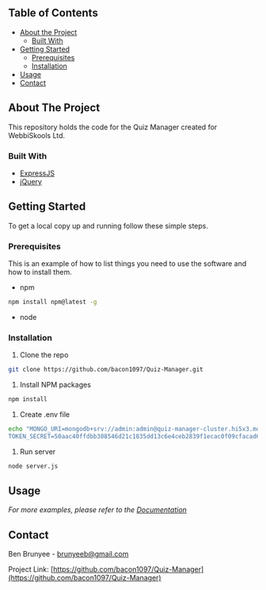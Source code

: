 <!-- TABLE OF CONTENTS -->
## Table of Contents

* [About the Project](#about-the-project)
  * [Built With](#built-with)
* [Getting Started](#getting-started)
  * [Prerequisites](#prerequisites)
  * [Installation](#installation)
* [Usage](#usage)
* [Contact](#contact)



<!-- ABOUT THE PROJECT -->
## About The Project
This repository holds the code for the Quiz Manager created for WebbiSkools Ltd.



### Built With

* [ExpressJS](https://expressjs.com/)
* [jQuery](https://jquery.com/)



<!-- GETTING STARTED -->
## Getting Started

To get a local copy up and running follow these simple steps.

### Prerequisites

This is an example of how to list things you need to use the software and how to install them.
* npm
```sh
npm install npm@latest -g
```
* node

### Installation

1. Clone the repo
```sh
git clone https://github.com/bacon1097/Quiz-Manager.git
```
1. Install NPM packages
```sh
npm install
```
1. Create .env file
```sh
echo "MONGO_URI=mongodb+srv://admin:admin@quiz-manager-cluster.hi5x3.mongodb.net/quiz-manager-cluster?retryWrites=true&w=majority
TOKEN_SECRET=50aac40ffdbb308546d21c1835dd13c6e4ceb2839f1ecac0f09cfacad67a3c63221e074a7f8cf2c811676cc3222629545568e96a75fda9dbb5bf97fc4892e58e" > .env
```
1. Run server
```sh
node server.js
```



<!-- USAGE EXAMPLES -->
## Usage

_For more examples, please refer to the [Documentation](https://example.com)_



<!-- CONTACT -->
## Contact

Ben Brunyee - brunyeeb@gmail.com

Project Link: [https://github.com/bacon1097/Quiz-Manager](https://github.com/bacon1097/Quiz-Manager)